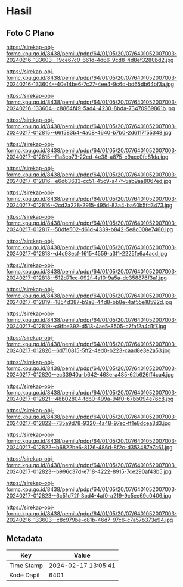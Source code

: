 # Hasil

## Foto C Plano

https://sirekap-obj-formc.kpu.go.id/8438/pemilu/pdpr/64/01/05/20/07/6401052007003-20240216-133603--19ce67c0-661d-4d66-9cd8-4d8ef3280bd2.jpg

https://sirekap-obj-formc.kpu.go.id/8438/pemilu/pdpr/64/01/05/20/07/6401052007003-20240216-133604--40e14be6-7c27-4ee4-9c6d-bd65db64bf3a.jpg

https://sirekap-obj-formc.kpu.go.id/8438/pemilu/pdpr/64/01/05/20/07/6401052007003-20240216-133604--c8864f49-5ad4-4230-8bda-73470969861b.jpg

https://sirekap-obj-formc.kpu.go.id/8438/pemilu/pdpr/64/01/05/20/07/6401052007003-20240217-012815--66f583b4-4a08-4640-b7b0-2d6117f55348.jpg

https://sirekap-obj-formc.kpu.go.id/8438/pemilu/pdpr/64/01/05/20/07/6401052007003-20240217-012815--f1a3cb73-22cd-4e38-a875-c9acc0fe81da.jpg

https://sirekap-obj-formc.kpu.go.id/8438/pemilu/pdpr/64/01/05/20/07/6401052007003-20240217-012816--e6d63633-cc51-45c9-a47f-5ab9aa8067ed.jpg

https://sirekap-obj-formc.kpu.go.id/8438/pemilu/pdpr/64/01/05/20/07/6401052007003-20240217-012816--2cd2a228-2915-495d-83a4-ba60b5fd3473.jpg

https://sirekap-obj-formc.kpu.go.id/8438/pemilu/pdpr/64/01/05/20/07/6401052007003-20240217-012817--50dfe502-d61d-4339-b842-5e8c008e7460.jpg

https://sirekap-obj-formc.kpu.go.id/8438/pemilu/pdpr/64/01/05/20/07/6401052007003-20240217-012818--d4c98ecf-1615-4559-a3f1-2225fe6a4acd.jpg

https://sirekap-obj-formc.kpu.go.id/8438/pemilu/pdpr/64/01/05/20/07/6401052007003-20240217-012818--512d71ec-092f-4a10-9a5a-dc358876f3a1.jpg

https://sirekap-obj-formc.kpu.go.id/8438/pemilu/pdpr/64/01/05/20/07/6401052007003-20240217-012819--1854d387-b9a8-44d8-bb8e-4af55e18592d.jpg

https://sirekap-obj-formc.kpu.go.id/8438/pemilu/pdpr/64/01/05/20/07/6401052007003-20240217-012819--c9fbe392-d513-4ae5-8505-c7faf2a4d1f7.jpg

https://sirekap-obj-formc.kpu.go.id/8438/pemilu/pdpr/64/01/05/20/07/6401052007003-20240217-012820--6d710815-5ff2-4ed0-b223-caad8e3e2a53.jpg

https://sirekap-obj-formc.kpu.go.id/8438/pemilu/pdpr/64/01/05/20/07/6401052007003-20240217-012820--ec33940a-b642-463e-a485-62b626ff4ca4.jpg

https://sirekap-obj-formc.kpu.go.id/8438/pemilu/pdpr/64/01/05/20/07/6401052007003-20240217-012821--48b02804-fcb0-499a-94f0-67bb094e76c8.jpg

https://sirekap-obj-formc.kpu.go.id/8438/pemilu/pdpr/64/01/05/20/07/6401052007003-20240217-012822--735a9d78-9320-4a48-97ec-ff1e8dcea3d3.jpg

https://sirekap-obj-formc.kpu.go.id/8438/pemilu/pdpr/64/01/05/20/07/6401052007003-20240217-012822--b6822be6-8126-486d-8f2c-d353487e7c61.jpg

https://sirekap-obj-formc.kpu.go.id/8438/pemilu/pdpr/64/01/05/20/07/6401052007003-20240217-012823--b996c37d-e718-4222-8915-7ce290af43b5.jpg

https://sirekap-obj-formc.kpu.go.id/8438/pemilu/pdpr/64/01/05/20/07/6401052007003-20240217-012823--6c51d72f-3bd4-4af0-a219-9c5ee69c0406.jpg

https://sirekap-obj-formc.kpu.go.id/8438/pemilu/pdpr/64/01/05/20/07/6401052007003-20240216-133603--c8c979be-c81b-46d7-97c6-c7a57b373e94.jpg


## Metadata

| Key        | Value               |
| ---------- | ------------------- |
| Time Stamp | 2024-02-17 13:05:41 |
| Kode Dapil | 6401                |



